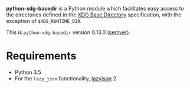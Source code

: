 **python-xdg-basedir** is a Python module which facilitates easy access to the directories defined in the [XDG Base Directory](http://standards.freedesktop.org/basedir-spec/basedir-spec-latest.html) specification, with the exception of `$XDG_RUNTIME_DIR`.

This is `python-xdg-basedir` version 0.13.0 ([semver](http://semver.org/)).

Requirements
============

*   Python 3.5
*   For the `lazy_json` functionality, [lazyjson](https://github.com/fenhl/lazyjson) 2
